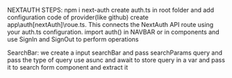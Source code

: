 NEXTAUTH STEPS:
npm i next-auth
create auth.ts in root folder and add configuration code of provider(like github)
create app\auth\[nextAuth]\roue.ts. This connects the NextAuth API route using your auth.ts configuration.
import auth() in NAVBAR or in components and use SignIn and SignOut to perform operations

SearchBar:
we create a input searchBar and pass searchParams query and pass the type of query use asunc and await to store query in a var and pass it to search form component and extract it